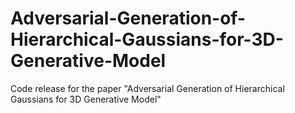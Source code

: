 # Adversarial-Generation-of-Hierarchical-Gaussians-for-3D-Generative-Model
Code release for the paper "Adversarial Generation of Hierarchical Gaussians for 3D Generative Model"
